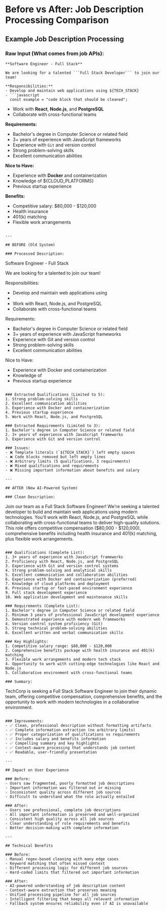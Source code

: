 # Before vs After: Job Description Processing Comparison

## Example Job Description Processing

### Raw Input (What comes from job APIs):
```
**Software Engineer - Full Stack**

We are looking for a talented ```Full Stack Developer``` to join our team!

**Responsibilities:**
- Develop and maintain web applications using ${TECH_STACK}
- ```javascript
  const example = "code block that should be cleaned";
```
- Work with **React**, **Node.js**, and **PostgreSQL**
- Collaborate with cross-functional teams

**Requirements:**
- Bachelor's degree in Computer Science or related field
- 3+ years of experience with JavaScript frameworks
- Experience with `Git` and version control
- Strong problem-solving skills
- Excellent communication abilities

**Nice to Have:**
- Experience with **Docker** and containerization
- Knowledge of ${CLOUD_PLATFORMS}
- Previous startup experience

**Benefits:**
- Competitive salary: $80,000 - $120,000
- Health insurance
- 401(k) matching
- Flexible work arrangements
```

---

## BEFORE (Old System)

### Processed Description:
```
Software Engineer - Full Stack

We are looking for a talented  to join our team!

Responsibilities:
- Develop and maintain web applications using 
- 
- Work with React, Node.js, and PostgreSQL
- Collaborate with cross-functional teams

Requirements:
- Bachelor's degree in Computer Science or related field
- 3+ years of experience with JavaScript frameworks
- Experience with Git and version control
- Strong problem-solving skills
- Excellent communication abilities

Nice to Have:
- Experience with Docker and containerization
- Knowledge of 
- Previous startup experience
```

### Extracted Qualifications (Limited to 5):
1. Strong problem-solving skills
2. Excellent communication abilities
3. Experience with Docker and containerization
4. Previous startup experience
5. Work with React, Node.js, and PostgreSQL

### Extracted Requirements (Limited to 3):
1. Bachelor's degree in Computer Science or related field
2. 3+ years of experience with JavaScript frameworks
3. Experience with Git and version control

### Issues:
- ❌ Template literals (`${TECH_STACK}`) left empty spaces
- ❌ Code blocks removed but left empty lines
- ❌ Arbitrary limits (5 qualifications, 3 requirements)
- ❌ Mixed qualifications and requirements
- ❌ Missing important information about benefits and salary

---

## AFTER (New AI-Powered System)

### Clean Description:
```
Join our team as a Full Stack Software Engineer! We're seeking a talented developer to build and maintain web applications using modern technologies. You'll work with React, Node.js, and PostgreSQL while collaborating with cross-functional teams to deliver high-quality solutions. This role offers competitive compensation ($80,000 - $120,000), comprehensive benefits including health insurance and 401(k) matching, plus flexible work arrangements.
```

### Qualifications (Complete List):
1. 3+ years of experience with JavaScript frameworks
2. Proficiency with React, Node.js, and PostgreSQL
3. Experience with Git and version control systems
4. Strong problem-solving and analytical skills
5. Excellent communication and collaboration abilities
6. Experience with Docker and containerization (preferred)
7. Knowledge of cloud platforms and deployment
8. Previous startup or fast-paced environment experience
9. Full stack development experience
10. Web application development and maintenance skills

### Requirements (Complete List):
1. Bachelor's degree in Computer Science or related field
2. Minimum 3 years of professional JavaScript development experience
3. Demonstrated experience with modern web frameworks
4. Version control system proficiency (Git)
5. Strong technical problem-solving abilities
6. Excellent written and verbal communication skills

### Key Highlights:
1. Competitive salary range: $80,000 - $120,000
2. Comprehensive benefits package with health insurance and 401(k) matching
3. Flexible work arrangements and modern tech stack
4. Opportunity to work with cutting-edge technologies like React and Node.js
5. Collaborative environment with cross-functional teams

### Summary:
```
TechCorp is seeking a Full Stack Software Engineer to join their dynamic team, offering competitive compensation, comprehensive benefits, and the opportunity to work with modern technologies in a collaborative environment.
```

### Improvements:
- ✅ Clean, professional description without formatting artifacts
- ✅ Complete information extraction (no arbitrary limits)
- ✅ Proper categorization of qualifications vs requirements
- ✅ Includes salary and benefits information
- ✅ Compelling summary and key highlights
- ✅ Context-aware processing that understands job content
- ✅ Readable, user-friendly presentation

---

## Impact on User Experience

### Before:
- Users saw fragmented, poorly formatted job descriptions
- Important information was filtered out or missing
- Inconsistent quality across different job sources
- Difficult to understand what the role actually entailed

### After:
- Users see professional, complete job descriptions
- All important information is preserved and well-organized
- Consistent high quality across all job sources
- Clear understanding of role requirements and benefits
- Better decision-making with complete information

---

## Technical Benefits

### Before:
- Manual regex-based cleaning with many edge cases
- Keyword matching that often missed context
- Different processing logic for different job sources
- Hard-coded limits that filtered out important information

### After:
- AI-powered understanding of job description content
- Context-aware extraction that preserves meaning
- Unified processing pipeline for all job sources
- Intelligent filtering that keeps all relevant information
- Fallback system ensures reliability even if AI is unavailable
